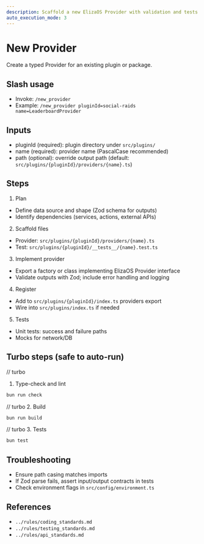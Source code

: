 ```yaml
---
description: Scaffold a new ElizaOS Provider with validation and tests
auto_execution_mode: 3
---
```


# New Provider

Create a typed Provider for an existing plugin or package.

## Slash usage
- Invoke: `/new_provider`
- Example: `/new_provider pluginId=social-raids name=LeaderboardProvider`

## Inputs
- pluginId (required): plugin directory under `src/plugins/`
- name (required): provider name (PascalCase recommended)
- path (optional): override output path (default: `src/plugins/{pluginId}/providers/{name}.ts`)

## Steps
1) Plan
- Define data source and shape (Zod schema for outputs)
- Identify dependencies (services, actions, external APIs)

2) Scaffold files
- Provider: `src/plugins/{pluginId}/providers/{name}.ts`
- Test: `src/plugins/{pluginId}/__tests__/{name}.test.ts`

3) Implement provider
- Export a factory or class implementing ElizaOS Provider interface
- Validate outputs with Zod; include error handling and logging

4) Register
- Add to `src/plugins/{pluginId}/index.ts` providers export
- Wire into `src/plugins/index.ts` if needed

5) Tests
- Unit tests: success and failure paths
- Mocks for network/DB

## Turbo steps (safe to auto-run)
// turbo
1. Type-check and lint
```bash
bun run check
```
// turbo
2. Build
```bash
bun run build
```
// turbo
3. Tests
```bash
bun test
```

## Troubleshooting
- Ensure path casing matches imports
- If Zod parse fails, assert input/output contracts in tests
- Check environment flags in `src/config/environment.ts`

## References
- `../rules/coding_standards.md`
- `../rules/testing_standards.md`
- `../rules/api_standards.md`

